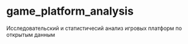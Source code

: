 # game_platform_analysis
Исследовательский и статистичесий анализ игровых платформ по открытым данным
